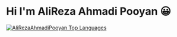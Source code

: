 # Hi I'm AliReza Ahmadi Pooyan 😀

  <a href="https://github.com/AliRezaAhmadiPooyan/github-readme-stats"><img alt="AliRezaAhmadiPooyan Top Languages" src="https://github-readme-stats.vercel.app/api/top-langs/?username=AliRezaAhmadiPooyan&langs_count=100&count_private=true&layout=compact&theme=react&hide_border=true&bg_color=0D1117" /></a>

